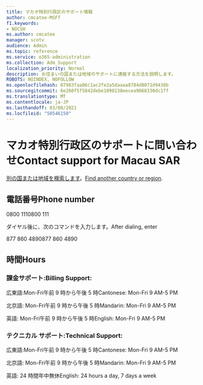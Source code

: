 ```yaml
---
title: マカオ特別行政区のサポート情報
author: cmcatee-MSFT
f1.keywords:
- NOCSH
ms.author: cmcatee
manager: scotv
audience: Admin
ms.topic: reference
ms.service: o365-administration
ms.collection: Adm_Support
localization_priority: Normal
description: お住まいの国または地域のサポートに連絡する方法を説明します。
ROBOTS: NOINDEX, NOFOLLOW
ms.openlocfilehash: 07983faa86c1ac2fe2a5daaaa8784d8071d9430b
ms.sourcegitcommit: 6e260f5f5842debe1098138eecea9068330dc17f
ms.translationtype: MT
ms.contentlocale: ja-JP
ms.lasthandoff: 03/08/2021
ms.locfileid: "50546150"
---
```

# <a name="contact-support-for-macau-sar"></a><span data-ttu-id="8a7d1-103">マカオ特別行政区のサポートに問い合わせ</span><span class="sxs-lookup"><span data-stu-id="8a7d1-103">Contact support for Macau SAR</span></span>

<span data-ttu-id="8a7d1-104">[別の国または地域を検索します](../contact-support-for-business-products.md)。</span><span class="sxs-lookup"><span data-stu-id="8a7d1-104">[Find another country or region](../contact-support-for-business-products.md).</span></span>

## <a name="phone-number"></a><span data-ttu-id="8a7d1-105">電話番号</span><span class="sxs-lookup"><span data-stu-id="8a7d1-105">Phone number</span></span>
<span data-ttu-id="8a7d1-106">0800 111</span><span class="sxs-lookup"><span data-stu-id="8a7d1-106">0800 111</span></span>

<span data-ttu-id="8a7d1-107">ダイヤル後に、次のコマンドを入力します。</span><span class="sxs-lookup"><span data-stu-id="8a7d1-107">After dialing, enter</span></span>

<span data-ttu-id="8a7d1-108">877 860 4890</span><span class="sxs-lookup"><span data-stu-id="8a7d1-108">877 860 4890</span></span>

## <a name="hours"></a><span data-ttu-id="8a7d1-109">時間</span><span class="sxs-lookup"><span data-stu-id="8a7d1-109">Hours</span></span>
### <a name="billing-support"></a><span data-ttu-id="8a7d1-110">課金サポート:</span><span class="sxs-lookup"><span data-stu-id="8a7d1-110">Billing Support:</span></span>

<span data-ttu-id="8a7d1-111">広東語:Mon-Fri午前 9 時から午後 5 時</span><span class="sxs-lookup"><span data-stu-id="8a7d1-111">Cantonese: Mon-Fri 9 AM-5 PM</span></span>

<span data-ttu-id="8a7d1-112">北京語: Mon-Fri午前 9 時から午後 5 時</span><span class="sxs-lookup"><span data-stu-id="8a7d1-112">Mandarin: Mon-Fri 9 AM-5 PM</span></span>

<span data-ttu-id="8a7d1-113">英語: Mon-Fri午前 9 時から午後 5 時</span><span class="sxs-lookup"><span data-stu-id="8a7d1-113">English: Mon-Fri 9 AM-5 PM</span></span>

### <a name="technical-support"></a><span data-ttu-id="8a7d1-114">テクニカル サポート:</span><span class="sxs-lookup"><span data-stu-id="8a7d1-114">Technical Support:</span></span>

<span data-ttu-id="8a7d1-115">広東語:Mon-Fri午前 9 時から午後 5 時</span><span class="sxs-lookup"><span data-stu-id="8a7d1-115">Cantonese: Mon-Fri 9 AM-5 PM</span></span>

<span data-ttu-id="8a7d1-116">北京語: Mon-Fri午前 9 時から午後 5 時</span><span class="sxs-lookup"><span data-stu-id="8a7d1-116">Mandarin: Mon-Fri 9 AM-5 PM</span></span>

<span data-ttu-id="8a7d1-117">英語: 24 時間年中無休</span><span class="sxs-lookup"><span data-stu-id="8a7d1-117">English: 24 hours a day, 7 days a week</span></span>

